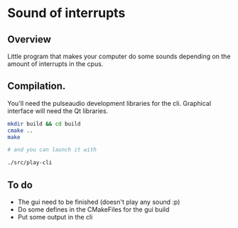 # Sound of interrupts

## Overview

Little program that makes your computer do some
sounds depending on the amount of interrupts in the cpus.

## Compilation.

You'll need the pulseaudio development libraries for the cli.
Graphical interface will need the Qt libraries.

```bash
mkdir build && cd build
cmake ..
make

# and you can launch it with

./src/play-cli
```

## To do

* The gui need to be finished (doesn't play any sound :p)
* Do some defines in the CMakeFiles for the gui build
* Put some output in the cli
